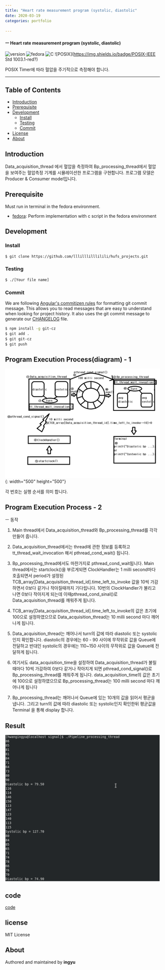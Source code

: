 ```yaml
---
title: "Heart rate measurement program (systolic, diastolic"
date: 2020-03-19
categories: portfolio

---
```

#### ㅡ Heart rate measurement program (systolic, diastolic)

![version](https://img.shields.io/badge/version-0.0.1-orange?)
![fedora](https://img.shields.io/badge/fedora-31-blue?logo=fedora)
![C](https://img.shields.io/badge/c-11-yellow?logo=c)
![POSIX](https://img.shields.io/badge/POSIX-IEEE Std 1003.1-red?)

POSIX Timer에 따라 혈압을 주기적으로 측정해야 합니다.


---

## Table of Contents

- [Introduction](#introduction)
- [Prerequisite](#prerequisite)
- [Development](#development)
  - [Install](#install)
  - [Testing](#testing)
  - [Commit](#commit)
- [License](#license)
- [About](#about)

## Introduction
Data_acquisition_thread 에서 혈압을 측정하여 Bp_processing_thread에서 혈압을 보여주는 혈압측정 기계를 시뮬레이션한 프로그램을 구현합니다. 프로그램 모델은 Producer & Consumer model입니다.


## Prerequisite

Must run in terminal in the fedora environment.

- [fedora](https://getfedora.org/ko/workstation/download/): Perform implementation with c script in the fedora environment

## Development

### Install

```bash
$ git clone https://github.com/lllilllilllilili/hufs_projects.git
```
### Testing

```bash
$ ./[Your file name]
```

### Commit

We are following [Angular's commitizen rules](https://github.com/angular/angular.js/blob/master/DEVELOPERS.md#-git-commit-guidelines) for formatting git commit message. This allows you to read messages that are easy to understand when looking for project history. It also uses the git commit message to generate our [CHANGELOG](/CHANGELOG.md) file.
```bash
$ npm install -g git-cz
$ git add .
$ git git-cz
$ git push
```

## Program Execution Process(diagram) - 1
![hrmprocess](../assets/images/hrmprocess.PNG){: width="500" height="500"}

각 번호는 실행 순서를 의미 합니다.

## Program Execution Process - 2
ㅡ 동작
1. Main thread에서 Data_acquisition_thread와 Bp_processing_thread를 각각 만들어 줍니다.

2. Data_acquisition_thread에서는 thread에 관한 정보를 등록하고 tt_thread_wait_invocation 해서 pthread_cond_wait() 됩니다. 

3. Bp_processing_thread에서도 마찬가지로 pthread_cond_wait됩니다. Main thread에서는 startclock()을 부르게되면 ClockHandler는 1 milli second마다 호출되면서 period가 설정된 TCB_array[Data_acquisition_thread_id].time_left_to_invoke 값을 10씩 가감하면서 0보다 같거나 작아질때까지 기다립니다. 10번의 ClockHandler가 불리고 나면 0보다 작아지게 되는데 이때pthread_cond_sinal()로 Data_acquisition_thread를 깨워주게 됩니다. 

4. TCB_array[Data_acquisition_thread_id].time_left_to_invoke의 값은 초기에 100으로 설정하였으므로 Data_acquisition_thread는 10 milli second 마다 깨어나게 됩니다. 
5.  Data_acquisition_thread는 깨어나서 turn의 값에 따라 diastolic 또는 systolic 인지 확인합니다. diastolic의 경우에는 60 - 90 사이에 무작위로 값을 Queue에 전달하고 반대인 systolic의 경우에는 110~150 사이의 무작위로 값을 Queue에 전달하게 됩니다. 

6. 여기서도 data_acquisition_time을 설정하여 Data_acquisition_thread가 불릴때마다 10씩 가감하여 0보다 같거나 작아지게 되면 pthread_cond_signal()로 Bp_processing_thread를 깨워주게 됩니다. data_acquisition_time의 값은 초기에 100으로 설정하였으므로 Bp_processing_thread는 100 milli second 마다 깨어나게 됩니다
7.  Bp_processing_thread는 깨어나서 Queue에 있는 10개의 값을 읽어서 평균을 냅니다. 그리고 turn의 값에 따라 diastolic 또는 systolic인지 확인한뒤 평균값을 Terminal 을 통해 display 합니다.

## Result
![hrmresult](../assets/images/hrmresult.PNG)

## code
[code]

## license
MIT License

## About

Authored and maintained by **ingyu**


[jekyll-docs]: https://jekyllrb.com/docs/home
[jekyll-gh]:   https://github.com/jekyll/jekyll
[jekyll-talk]: https://talk.jekyllrb.com/
[code]: https://github.com/lllilllilllilili/hufs_projects/blob/master/OperatingSystem/Heart%20rate%20measurement.c